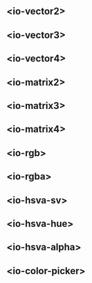 ## &lt;io-vector2&gt;

<io-element-demo element="io-vector2" properties='{"value": [1, 0.5]}'></io-element-demo>

<io-element-demo element="io-vector2" properties='{"value": {"x": 1, "y": 0.5}, "canlink": true}'></io-element-demo>

## &lt;io-vector3&gt;

<io-element-demo element="io-vector3" properties='{"value": [1, 0.5, 0.1], "canlink": true}'></io-element-demo>

## &lt;io-vector4&gt;

<io-element-demo element="io-vector4" properties='{"value": [1, 0.5, 0.1, 0], "canlink": true}'></io-element-demo>

## &lt;io-matrix2&gt;

<io-element-demo element="io-matrix2" properties='{"value": [1, 0, 0, 1]}'></io-element-demo>

## &lt;io-matrix3&gt;

<io-element-demo element="io-matrix3" properties='{"value": [1, 0, 0, 0, 1, 0, 0, 0, 1]}'></io-element-demo>

## &lt;io-matrix4&gt;

<io-element-demo element="io-matrix4" properties='{"value": [1, 0, 0, 0, 0, 1, 0, 0, 0, 0, 1, 0, 0, 0, 0, 1]}'></io-element-demo>

## &lt;io-rgb&gt;

<io-element-demo element="io-rgb" properties='{"value": [1, 0.5, 0]}'></io-element-demo>

## &lt;io-rgba&gt;

<io-element-demo element="io-rgba" properties='{"value": [1, 0.5, 0, 0.5]}'></io-element-demo>

## &lt;io-hsva-sv&gt;

<io-element-demo element="io-hsva-sv"
  properties='{
    "size": [128, 128],
    "value": [0, 1, 0, 1]
  }'
  config='{
    "type:object": ["io-properties", {"labeled": false, "config": {"type:number": ["io-slider", {"step": 0.01}]}}],
    "size": ["io-properties", {"horizontal": true, "labeled": false, "config": {
      "type:number": ["io-slider-knob", {"step": 8, "minValue": 32, "maxValue": 256}]
    }}]
  }
'></io-element-demo>

## &lt;io-hsva-hue&gt;

<io-element-demo element="io-hsva-hue"
  properties='{
    "size": [32, 128],
    "value": [0.5, 0, 0, 1],
    "horizontal": false
  }'
  config='{
    "type:object": ["io-properties", {"labeled": false, "config": {"type:number": ["io-slider", {"step": 0.01}]}}],
    "size": ["io-properties", {"horizontal": true, "labeled": false, "config": {
      "type:number": ["io-slider-knob", {"step": 8, "minValue": 32, "maxValue": 256}]
    }}]
  }
'></io-element-demo>

## &lt;io-hsva-alpha&gt;

<io-element-demo element="io-hsva-alpha"
  properties='{
    "size": [32, 128],
    "value": [0, 0, 0, 0.5],
    "horizontal": false
  }'
  config='{
    "type:object": ["io-properties", {"labeled": false, "config": {"type:number": ["io-slider", {"step": 0.01}]}}],
    "size": ["io-properties", {"horizontal": true, "labeled": false, "config": {
      "type:number": ["io-slider-knob", {"step": 8, "minValue": 32, "maxValue": 256}]
    }}]
  }
'></io-element-demo>

## &lt;io-color-picker&gt;

<io-element-demo element="io-color-picker"
  width="192px"
  height="128px"
  properties='{
    "value": [0.2, 0.8, 0.5, 0.9],
    "horizontal": true
  }'
  config='{
    "type:number": ["io-slider", {"step": 1, "min": 0, "max": 64}],
    "type:object": ["io-properties", {"labeled": false, "config": {"type:number": ["io-slider", {"step": 0.01}]}}],
    "size": ["io-properties", {"horizontal": true, "labeled": false, "config": {
      "type:number": ["io-slider-knob", {"step": 8, "minValue": 32, "maxValue": 256}]
    }}]
  }
'></io-element-demo>

<io-element-demo element="io-color-picker"
  width="160px"
  height="128px"
  properties='{
    "value": [0.8, 0.5, 0.2]
  }'
  config='{
    "type:number": ["io-slider", {"step": 1, "min": 0, "max": 64}],
    "type:object": ["io-properties", {"config": {"type:number": ["io-slider", {"step": 0.01}]}}],
    "size": ["io-properties", {"horizontal": true, "labeled": false, "config": {
      "type:number": ["io-slider-knob", {"step": 8, "minValue": 32, "maxValue": 256}]
    }}]
  }
'></io-element-demo>
